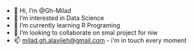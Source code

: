 - 👋 Hi, I’m @Gh-Milad
- 👀 I’m interested in Data Science
- 🌱 I’m currently learning R Programing
- 💞️ I’m looking to collaborate on smal project for niw
- 📫 milad.gh.alavijeh@gmail.com - i'm in touch every moment

<!---
Gh-Milad/Gh-Milad is a ✨ special ✨ repository because its `README.md` (this file) appears on your GitHub profile.
You can click the Preview link to take a look at your changes.
--->
